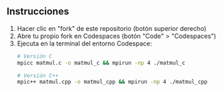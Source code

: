 ## Instrucciones

1. Hacer clic en "fork" de este repositorio (botón superior derecho)
2. Abre tu propio fork en Codespaces (botón "Code" > "Codespaces")
3. Ejecuta en la terminal del entorno Codespace:
   ```bash
   # Versión C
   mpicc matmul.c -o matmul_c && mpirun -np 4 ./matmul_c

   # Versión C++
   mpic++ matmul.cpp -o matmul_cpp && mpirun -np 4 ./matmul_cpp
